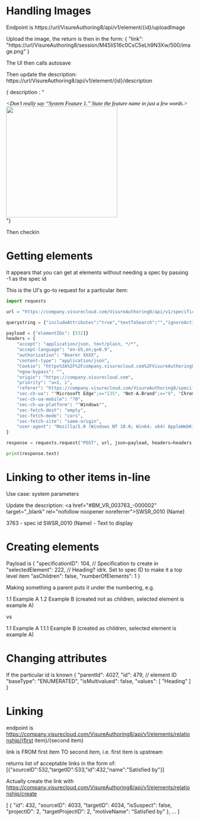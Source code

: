 # Handling Images
Endpoint is
https://url/VisureAuthoring8/api/v1/element/{id}/uploadImage

Upload the image, the return is then in the form:
{
    "link": "https://url/VisureAuthoring8/session/M45IiS16c0CsC5eLh9N3Xw/500/image.png"
}

The UI then calls autosave

Then update the description:
https://url/VisureAuthoring8/api/v1/element/{id}/description

{ description : "<p align="justify" style="margin-top:0; margin-bottom:0; line-height: 12pt; min-height: 12pt;"><span dir="ltr" style="font-family:Calibri; font-size:11.0pt; color:#010101;"><em>&lt;Don&rsquo;t really say &ldquo;System Feature 1.&rdquo; State the feature name in just a few words.&gt;</em></span></p><p align="justify" style="margin-top:0; margin-bottom:0; line-height: 12pt; min-height: 12pt;"><span dir="ltr" style="font-family:Calibri; font-size:11.0pt; color:#010101;"><em><img src="https://URL/VisureAuthoring8/session/M45IiS16c0CsC5eLh9N3Xw/500/image.png" style="width: 300px;" class="fr-fic fr-dib"></em></span><br></p>"}

Then checkin

# Getting elements
It appears that you can get at elements without needing a spec by passing -1 as the spec id

This is the UI's go-to request for a particular item:
```python
import requests

url = "https://company.visurecloud.com/VisureAuthoring8/api/v1/specification/-1/elements/byids"

querystring = {"includeAttributes":"true","textToSearch":"","ignoreActiveFilters":"true","includeLinkedItems":"true"}

payload = {"elementIDs": [532]}
headers = {
    "accept": "application/json, text/plain, */*",
    "accept-language": "en-US,en;q=0.9",
    "authorization": "Bearer XXXX",
    "content-type": "application/json",
    "Cookie": "https%3A%2F%2Fcompany.visurecloud.com%2FVisureAuthoring8%2F_visure-tabs-number=1",
    "ngsw-bypass": "",
    "origin": "https://company.visurecloud.com",
    "priority": "u=1, i",
    "referer": "https://company.visurecloud.com/VisureAuthoring8/specification",
    "sec-ch-ua": ""Microsoft Edge";v="135", "Not-A.Brand";v="8", "Chromium";v="135"",
    "sec-ch-ua-mobile": "?0",
    "sec-ch-ua-platform": ""Windows"",
    "sec-fetch-dest": "empty",
    "sec-fetch-mode": "cors",
    "sec-fetch-site": "same-origin",
    "user-agent": "Mozilla/5.0 (Windows NT 10.0; Win64; x64) AppleWebKit/537.36 (KHTML, like Gecko) Chrome/135.0.0.0 Safari/537.36 Edg/135.0.0.0"
}

response = requests.request("POST", url, json=payload, headers=headers, params=querystring)

print(response.text)
```


# Linking to other items in-line
Use case: system parameters

Update the description:
<a href=\"#BM_VR_003763_-000002\" target=\"_blank\" rel=\"nofollow noopener noreferrer\">SWSR_0010 (Name)&nbsp;</a>

3763 - spec id
SWSR_0010 (Name) - Text to display


# Creating elements

Payload is 
{
  "specificationID": 104, // Specification to create in
  "selectedElement": 222, // Heading? idrk. Set to spec ID to make it a top level item
  "asChildren": false,
  "numberOfElements": 1
}

Making something a parent puts it under the numbering, e.g.

1.1 Example A
1.2 Example B (created not as children, selected element is example A)

vs

1.1 Example A
1.1.1 Example B (created as children, selected element is example A)

# Changing attributes
If the particular id is known
{
  "parentId": 4027,
  "id": 479, // element ID
  "baseType": "ENUMERATED",
  "isMultivalued": false,
  "values": [
    "Heading"
  ]
}

# Linking
endpoint is 
https://company.visurecloud.com/VisureAuthoring8/api/v1/elements/relationship/{first item}/{second item}

link is FROM first item TO second item, i.e. first item is upstream

returns list of acceptable links in the form of:
[{"sourceID":532,"targetID":533,"id":432,"name":"Satisfied by"}]

Actually create the link with
https://company.visurecloud.com/VisureAuthoring8/api/v1/elements/relationship/create

[
    {
    "id": 432,
    "sourceID": 4033,
    "targetID": 4034,
    "isSuspect": false,
    "projectID": 2,
    "targetProjectID": 2,
    "motiveName": "Satisfied by"
    },
    ...
]